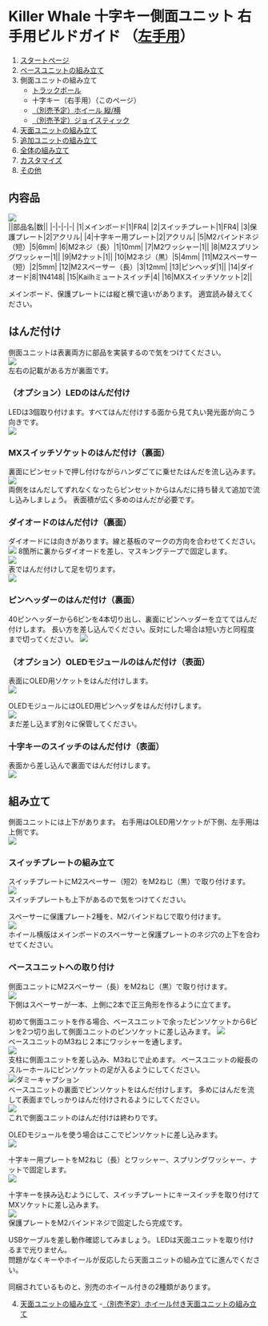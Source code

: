 
# Killer Whale 十字キー側面ユニット 右手用ビルドガイド （[左手用](../左手用/3_側面ユニット_十字キー.md)）

1. [スタートページ](../README.md)
2. [ベースユニットの組み立て](../右手用/2_ベースユニット.md)
3. 側面ユニットの組み立て
   - [トラックボール](../右手用/3_側面ユニット_トラックボール.md)
   - 十字キー（右手用）（このページ）
   - [（別売予定）ホイール 縦/横](../右手用/3_側面ユニット_ホイール.md)
   - [（別売予定）ジョイスティック](../右手用/3_側面ユニット_ジョイスティック.md)
4. [天面ユニットの組み立て](../右手用/4_天面ユニット.md)
5. [追加ユニットの組み立て](../右手用/5_追加ユニット.md)
6. [全体の組み立て](右手用/6_全体の組み立て.md)
7. [カスタマイズ](../右手用/7_カスタマイズ.md)
8. [その他](../右手用/8_その他.md)

## 内容品 
![](../img/d-pad/IMG_5253.jpeg)    
||部品名|数||
|-|-|-|-|
|1|メインボード|1|FR4|
|2|スイッチプレート|1|FR4|
|3|保護プレート|2|アクリル|
|4|十字キー用プレート|2|アクリル|
|5|M2バインドネジ（短）|5|6mm|
|6|M2ネジ（長）|1|10mm|
|7|M2ワッシャー|1||
|8|M2スプリングワッシャー|1||
|9|M2ナット|1||
|10|M2ネジ（黒）|5|4mm|
|11|M2スペーサー（短）|2|5mm|
|12|M2スペーサー（長）|3|12mm|
|13|ピンヘッダ|1||
|14|ダイオード|8|1N4148|
|15|Kailhミュートスイッチ|4|
|16|MXスイッチソケット|2||

メインボード、保護プレートには縦と横で違いがあります。  適宜読み替えてください。  
## はんだ付け
側面ユニットは表裏両方に部品を実装するので気をつけてください。  
![](../img/d-pad/IMG_5256.jpeg)  
左右の記載がある方が裏面です。
### （オプション）LEDのはんだ付け
LEDは3個取り付けます。すべてはんだ付けする面から見て丸い発光面が向こう向きです。  
![](../img/d-pad/IMG_5260.jpeg)  

### MXスイッチソケットのはんだ付け（裏面）
裏面にピンセットで押し付けながらハンダごてに乗せたはんだを流し込みます。  
![](../img/d-pad/IMG_5264.jpeg)  
両側をはんだしてずれなくなったらピンセットからはんだに持ち替えて追加で流し込みしましょう。  表面積が広く多めのはんだが必要です。  
### ダイオードのはんだ付け（裏面）
ダイオードには向きがあります。線と基板のマークの方向を合わせてください。 
![](../img/trackball/IMG_5075.jpg) 
8箇所に裏からダイオードを差し、マスキングテープで固定します。  
![](../img/d-pad/IMG_5266.jpeg)  
表ではんだ付けして足を切ります。  
![](../img/d-pad/IMG_5267.jpeg)  

### ピンヘッダーのはんだ付け（裏面）
40ピンヘッダーから6ピンを4本切り出し、裏面にピンヘッダーを立ててはんだ付けします。
長い方を差し込んでください。反対にした場合は短い方と同程度まで切ってください。
![](../img/d-pad/IMG_5278.jpeg)  
### （オプション）OLEDモジュールのはんだ付け（表面）
表面にOLED用ソケットをはんだ付けします。  
![](../img/d-pad/IMG_5280.jpeg)  


OLEDモジュールにはOLED用ピンヘッダをはんだ付けします。  
![](../img/trackball/IMG_5116.jpeg)  
まだ差し込まず別々に保管してください。  
### 十字キーのスイッチのはんだ付け（表面）
表面から差し込んで裏面ではんだ付けします。  
![](../img/d-pad/IMG_5284.jpeg)  

## 組み立て
側面ユニットには上下があります。  右手用はOLED用ソケットが下側、左手用は上側です。  
![](../img/d-pad/IMG_5286.jpeg)  
### スイッチプレートの組み立て
スイッチプレートにM2スペーサー（短2）をM2ねじ（黒）で取り付けます。  
![](../img/d-pad/IMG_5290.jpeg)  
スイッチプレートも上下があるので気をつけてください。  
  
スペーサーに保護プレート2種を、M2バインドねじで取り付けます。  
![](../img/d-pad/IMG_5292.jpeg)  
ホイール横版はメインボードのスペーサーと保護プレートのネジ穴の上下を合わせてください。  

### ベースユニットへの取り付け
側面ユニットにM2スペーサー（長）をM2ねじ（黒）で取り付けます。  
![](../img/d-pad/IMG_5294.jpeg)  
下側はスペーサーが一本、上側に2本で正三角形を作るように立てます。  
   
初めて側面ユニットを作る場合、ベースユニットで余ったピンソケットから6ピンを2つ切り出して側面ユニットのピンソケットに差し込みます。
![](../img/d-pad/IMG_5296.jpeg)  
ベースユニットのM3ねじ２本にワッシャーを通します。  
![](../img/trackball/IMG_5169.jpeg)   
支柱に側面ユニットを差し込み、M3ねじで止めます。  ベースユニットの縦長のスルーホールにピンソケットの足が入るようにしてください。  
![ダミーキャプション ](../img/d-pad/IMG_.jpeg)  
ベースユニットの裏面でピンソケットをはんだ付けします。  多めにはんだを流して表面までしっかりはんだ付けされるようにしてください。  
![](../img/trackball/IMG_5184.jpeg)  
これで側面ユニットのはんだ付けは終わりです。  

OLEDモジュールを使う場合はここでピンソケットに差し込みます。  
![](../img/d-pad/IMG_.jpeg)  

十字キー用プレートをM2ねじ（長）とワッシャー、スプリングワッシャー、ナットで固定します。  
![](../img/d-pad/IMG_5297.jpeg)  

十字キーを挟み込むようにして、スイッチプレートにキースイッチを取り付けてMXソケットに差し込みます。  
![](../img/d-pad/IMG_5307.jpeg)  
保護プレートをM2バインドネジで固定したら完成です。  
 
USBケーブルを差し動作確認してみましょう。  LEDは天面ユニットを取り付けるまで光りません。  
問題がなくキーやホイールが反応したら天面ユニットの組み立てに進んでください。  
  
同梱されているものと、別売のホイール付きの2種類があります。  

4. [天面ユニットの組み立て](../右手用/4_天面ユニット.md)
    -[（別売予定）ホイール付き天面ユニットの組み立て](../右手用/4_ホイール付き天面ユニット.md)

